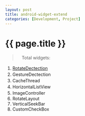 ```yaml
---
layout: post
title: android-widget-extend
categories: [Development, Project]
---
```


{{ page.title }}
================

> 　Total widgets:

 1. <a href="http://gqjjqg.github.io/development/project/2014/06/24/RotateDectection.html">RotateDectection</a>　　
 2. GestureDectection   　
 3. CacheThread   　
 4. HorizontalListView   　
 5. ImageController   　　
 6. RotateLayout
 7. VerticalSeekBar
 8. CustomCheckBox
